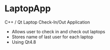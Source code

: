 # LaptopApp
C++ / Qt Laptop Check-In/Out Application
* Allows user to check in and check out laptops
* Stores name of last user for each laptop
* Using Qt4.8
